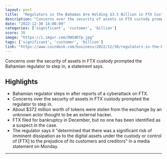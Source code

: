 ```yaml
---
layout: post
title:  "Regulators in the Bahamas Are Holding $3.5 Billion in FTX Customer Assets"
description: "Concerns over the security of assets in FTX custody prompted the Bahamian regulator to step in, a statement says."
date: "2022-12-30 14:08:09"
categories: ['significant', 'customer', 'billion']
score: 30
image: "https://i.imgur.com/OWSdKfp.jpg"
tags: ['significant', 'customer', 'billion']
link: "https://www.coindesk.com/business/2022/12/30/regulators-in-the-bahamas-are-holding-35-billion-in-ftx-customer-assets/"
---
```


Concerns over the security of assets in FTX custody prompted the Bahamian regulator to step in, a statement says.

## Highlights

- Bahamian regulator steps in after reports of a cyberattack on FTX.
- Concerns over the security of assets in FTX custody prompted the regulator to step in.
- About $372 million worth of tokens were stolen from the exchange by an unknown actor thought to be an external hacker.
- FTX filed for bankruptcy in December, but no one has been identified as a suspect in the case.
- The regulator says it "determined that there was a significant risk of imminent dissipation as to the digital assets under the custody or control of [FTX] to the prejudice of its customers and creditors" in a media statement on Monday.

---
